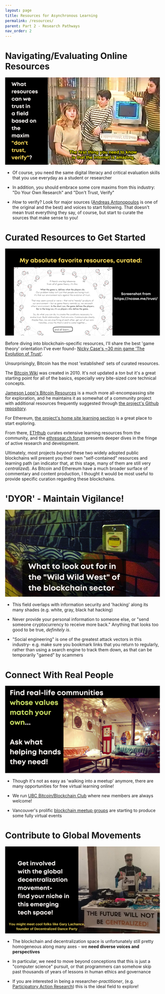 ```yaml
---
layout: page
title: Resources for Asynchronous Learning
permalink: /resources/
parent: Part 2 - Research Pathways
nav_order: 2
---
```


# Navigating/Evaluating Online Resources 

![Resources 1](figures/resources-1.png)
<br>

* Of course, you need the same digital literacy and critical evaluation skills that you use everyday as a student or researcher

* In addition, you should embrace some core maxims from this industry: "Do Your Own Research" and "Don't Trust, Verify"

* *How* to verify? Look for major sources ([Andreas Antonopoulos](https://aantonop.com/) is one of the original and the best) and voices to start following. That doesn't mean trust everything they say, of course, but start to curate the sources that make sense to you!

# Curated Resources to Get Started

![Resources 2](figures/resources-2.png)
<br>

Before diving into blockchain-specific resources, I'll share the best 'game theory' orientation I've ever found- [Nicky Case's ~30 min game 'The Evolution of Trust'](https://ncase.me/trust/).

Unsurprisingly, Bitcoin has the most 'established' sets of curated resources.

The [Bitcoin Wiki](https://en.bitcoin.it/wiki/Main_Page) was created in 2010. It's not updated a *ton* but it's a great starting point for all of the basics, especially very bite-sized core technical concepts.

[Jameson Lopp's Bitcoin Resources](https://www.lopp.net/bitcoin-information.html) is a much more all-encompassing site for exploration, and he maintains it as somewhat of a community project with additional resources frequently suggested through [the project's Github repository](https://github.com/jlopp/lopp.net/tree/master/bitcoin-information).

For Ethereum, [the project's home site learning section](https://ethereum.org/en/learn/) is a great place to start exploring.

From there, [ETHhub](https://docs.ethhub.io/) curates extensive learning resources from the community, and the [ethresear.ch forum](https://ethresear.ch/) presents deeper dives in the fringe of active research and development.

Ultimately, most projects *beyond* these two widely adopted public blockchains will present you their own "self-contained" resources and learning path (an indicator that, at this stage, many of them are still very *centralized*). As Bitcoin and Ethereum have a much broader surface of commentary and content production, I thought it would be most useful to provide specific curation regarding these blockchains. 

# 'DYOR' - Maintain Vigilance!

![Resources 3](figures/resources-3.png)
<br>

* This field overlaps with information security and 'hacking' along its many shades (e.g. white, gray, black hat hacking)

* Never provide your personal information to someone else, or "send someone cryptocurrency to receive more back." Anything that looks too good to be true, *definitely is*.

* "Social engineering" is one of the greatest attack vectors in this industry- e.g. make sure you bookmark links that you return to regularly, rather than using a search engine to track them down, as that can be temporarily "gamed" by scammers

# Connect With Real People

![Resources 4](figures/resources-4.png)
<br>

* Though it's not as easy as 'walking into a meetup' anymore, there are many opportunities for free virtual learning online!

* We run [UBC Bitcoin/Blockchain Club](https://amscampusbase.ubc.ca/bitcoinclub/club_signup) where new members are always welcome!

* Vancouver's prolific [blockchain meetup groups](https://www.meetup.com/Vancouver-Ethereum-Meetup/) are starting to produce some fully virtual events

# Contribute to Global Movements

![Resources 5](figures/resources-5.png)
<br>

* The blockchain and decentralization space is unfortunately still pretty homogeneous along many axes - we **need diverse voices and perspectives**

* In particular, we need to move beyond conceptions that this is just a "computer science" pursuit, or that programmers can somehow skip past thousands of years of lessons in human ethics and governance

* If you are interested in being a researcher-*practitioner*, (e.g. [Participatory Action Research](https://en.wikipedia.org/wiki/Participatory_action_research)) this is the ideal field to explore!
